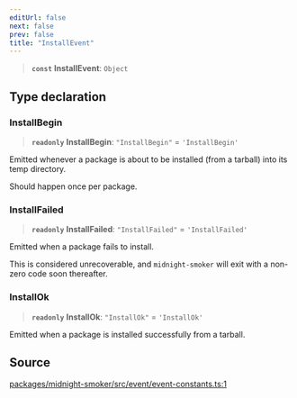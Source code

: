 ```yaml
---
editUrl: false
next: false
prev: false
title: "InstallEvent"
---
```


> **`const`** **InstallEvent**: `Object`

## Type declaration

### InstallBegin

> **`readonly`** **InstallBegin**: `"InstallBegin"` = `'InstallBegin'`

Emitted whenever a package is about to be installed (from a tarball) into
its temp directory.

Should happen once per package.

### InstallFailed

> **`readonly`** **InstallFailed**: `"InstallFailed"` = `'InstallFailed'`

Emitted when a package fails to install.

This is considered unrecoverable, and `midnight-smoker` will exit with a
non-zero code soon thereafter.

### InstallOk

> **`readonly`** **InstallOk**: `"InstallOk"` = `'InstallOk'`

Emitted when a package is installed successfully from a tarball.

## Source

[packages/midnight-smoker/src/event/event-constants.ts:1](https://github.com/boneskull/midnight-smoker/blob/417858b/packages/midnight-smoker/src/event/event-constants.ts#L1)
